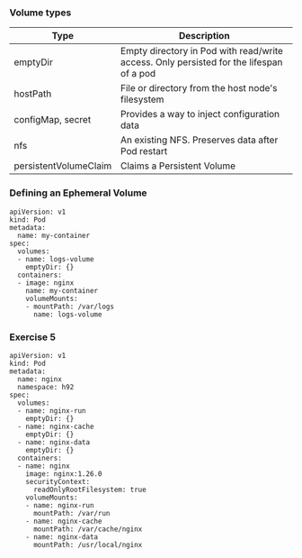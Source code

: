 ###  Volume types

|Type | Description |
| --- | ----------- |
| emptyDir | Empty directory in Pod with read/write access. Only persisted for the lifespan of a pod|
| hostPath | File or directory from the host node's filesystem |
| configMap, secret | Provides a way to inject configuration data |
| nfs | An existing NFS. Preserves data after Pod restart |
| persistentVolumeClaim | Claims a Persistent Volume | 

### Defining an Ephemeral Volume

```
apiVersion: v1
kind: Pod
metadata:
  name: my-container
spec:
  volumes:
  - name: logs-volume
    emptyDir: {}
  containers:
  - image: nginx
    name: my-container
    volumeMounts:
    - mountPath: /var/logs
      name: logs-volume
```


### Exercise 5

```
apiVersion: v1
kind: Pod
metadata:
  name: nginx
  namespace: h92
spec:
  volumes:
  - name: nginx-run
    emptyDir: {}
  - name: nginx-cache
    emptyDir: {}
  - name: nginx-data
    emptyDir: {}
  containers:
  - name: nginx
    image: nginx:1.26.0
    securityContext:
      readOnlyRootFilesystem: true 
    volumeMounts:
    - name: nginx-run
      mountPath: /var/run
    - name: nginx-cache
      mountPath: /var/cache/nginx
    - name: nginx-data
      mountPath: /usr/local/nginx
```
	

  

